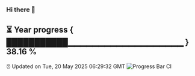 ### Hi there 👋
⏳ Year progress { ███████████▁▁▁▁▁▁▁▁▁▁▁▁▁▁▁▁▁▁▁ } 38.16 %
---
⏰ Updated on Tue, 20 May 2025 06:29:32 GMT
![Progress Bar CI](https://github.com/liununu/liununu/workflows/Progress%20Bar%20CI/badge.svg)
